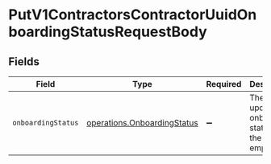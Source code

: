 # PutV1ContractorsContractorUuidOnboardingStatusRequestBody


## Fields

| Field                                                                      | Type                                                                       | Required                                                                   | Description                                                                |
| -------------------------------------------------------------------------- | -------------------------------------------------------------------------- | -------------------------------------------------------------------------- | -------------------------------------------------------------------------- |
| `onboardingStatus`                                                         | [operations.OnboardingStatus](../../models/operations/onboardingstatus.md) | :heavy_minus_sign:                                                         | The updated onboarding status for the employee                             |